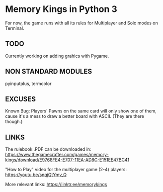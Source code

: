 # Memory Kings in Python 3

For now, the game runs with all its rules for Multiplayer and Solo modes on Terminal.

## TODO

Currently working on adding grahics with Pygame.

## NON STANDARD MODULES

pyinputplus, termcolor

## EXCUSES

Known Bug: Players' Pawns on the same card will only show one of them, cause it's a mess to draw a better board with ASCII. (They are there though.)

## LINKS

The rulebook .PDF can be downloaded in: https://www.thegamecrafter.com/games/memory-kings/download/E9768FE4-E707-11EA-AD8C-E151EE47BC41

"How to Play" video for the multiplayer game (2-4) players: https://youtu.be/snqjQtYmv_Q

More relevant links: https://linktr.ee/memorykings

